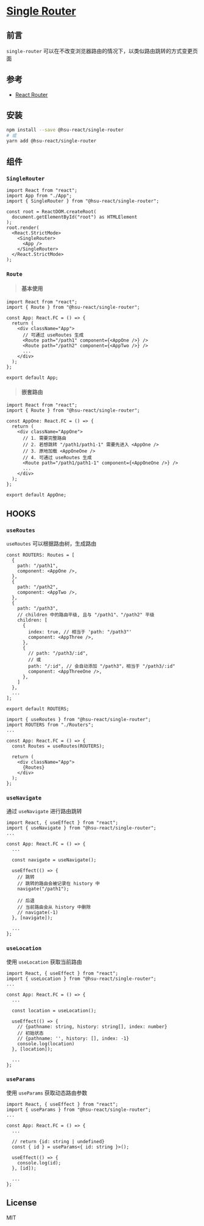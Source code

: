 ﻿# [Single Router](https://github.com/VitaTsui/single-router#single-router)

## 前言

`single-router` 可以在不改变浏览器路由的情况下，以类似路由跳转的方式变更页面

## 参考

- [React Router](https://github.com/remix-run/react-router/tree/main/packages/react-router)

## 安装

```sh
npm install --save @hsu-react/single-router
# 或
yarn add @hsu-react/single-router
```

## 组件

### `SingleRouter`

```react
import React from "react";
import App from "./App";
import { SingleRouter } from "@hsu-react/single-router";

const root = ReactDOM.createRoot(
  document.getElementById("root") as HTMLElement
);
root.render(
  <React.StrictMode>
    <SingleRouter>
      <App />
    </SingleRouter>
  </React.StrictMode>
);
```

### `Route`

> #### 基本使用

```react
import React from "react";
import { Route } from "@hsu-react/single-router";

const App: React.FC = () => {
  return (
    <div className="App">
      // 可通过 useRoutes 生成
      <Route path="/path1" component={<AppOne />} />
      <Route path="/path2" component={<AppTwo />} />
      ...
    </div>
  );
};

export default App;
```

> #### 嵌套路由

```react
import React from "react";
import { Route } from "@hsu-react/single-router";

const AppOne: React.FC = () => {
  return (
    <div className="AppOne">
      // 1. 需要完整路由
      // 2. 若想跳转 "/path1/path1-1" 需要先进入 <AppOne />
      // 3. 原地加载 <AppOneOne />
      // 4. 可通过 useRoutes 生成
      <Route path="/path1/path1-1" component={<AppOneOne />} />
      ...
    </div>
  );
};

export default AppOne;
```

## HOOKS

### `useRoutes`

`useRoutes` 可以根据路由树，生成路由

```react
const ROUTERS: Routes = [
  {
    path: "/path1",
    component: <AppOne />,
  },
  {
    path: "/path2",
    component: <AppTwo />,
  },
  {
    path: "/path3",
    // children 中的路由平级, 且与 "/path1"、"/path2" 平级
    children: [
      {
        index: true, // 相当于 'path: "/path3"'
        component: <AppThree />,
      },
      {
        // path: "/path3/:id",
        // 或
        path: "/:id", // 会自动添加 "/path3"，相当于 "/path3/:id"
        component: <AppThreeOne />,
      },
    ]
  },
  ...
];

export default ROUTERS;
```

```react
import { useRoutes } from "@hsu-react/single-router";
import ROUTERS from "./Routers";
...

const App: React.FC = () => {
  const Routes = useRoutes(ROUTERS);

  return (
    <div className="App">
      {Routes}
    </div>
  );
};
```

### `useNavigate`

通过 `useNavigate` 进行路由跳转

```react
import React, { useEffect } from "react";
import { useNavigate } from "@hsu-react/single-router";
...

const App: React.FC = () => {
  ...

  const navigate = useNavigate();

  useEffect(() => {
    // 跳转
    // 跳转的路由会被记录在 history 中
    navigate("/path1");

    // 后退
    // 当前路由会从 history 中删除
    // navigate(-1)
  }, [navigate]);

  ...
};

```

### `useLocation`

使用 `useLocation` 获取当前路由

```react
import React, { useEffect } from "react";
import { useLocation } from "@hsu-react/single-router";
...

const App: React.FC = () => {
  ...

  const location = useLocation();

  useEffect(() => {
    // {pathname: string, history: string[], index: number}
    // 初始状态
    // {pathname: '', history: [], index: -1}
    console.log(location)
  }, [location]);

  ...
};

```

### `useParams`

使用 `useParams` 获取动态路由参数

```react
import React, { useEffect } from "react";
import { useParams } from "@hsu-react/single-router";
...

const App: React.FC = () => {
  ...

  // return {id: string | undefined}
  const { id } = useParams<{ id: string }>();

  useEffect(() => {
    console.log(id);
  }, [id]);

  ...
};

```

## License

MIT
